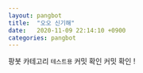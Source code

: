 ```yaml
---
layout: pangbot
title:  "오오 신기해"
date:   2020-11-09 22:14:10 +0900
categories: pangbot
---
```

팡봇 카테고리 ```테스트용```
커밋 확인 커밋 확인 !

